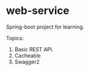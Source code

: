 # web-service

Spring-boot project for learning.

Topics:
1. Basic REST API.
2. Cacheable
3. Swagger2
